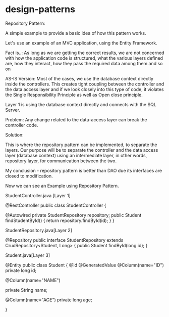 # design-patterns

Repository Pattern:

A simple example to provide a basic idea of how this pattern works.

Let's use an example of an MVC application, using the Entity Framework.

Fact is..: As long as we are getting the correct results, we are not concerned with how the application code is structured, what the various layers defined are, how they interact, how they pass the required data among them and so on

AS-IS Version: Most of the cases, we use the database context directly inside the controllers. This creates tight coupling between the controller and the data access layer and if we look closely into this type of code, it violates the Single Responsibility Principle as well as Open close principle.

Layer 1 is using the database context directly and connects with the SQL Server.

Problem: Any change related to the data-access layer can break the controller code.

Solution:

This is where the repository pattern can be implemented, to separate the layers. Our purpose will be to separate the controller and the data access layer (database context) using an intermediate layer, in other words, repository layer, for communication between the two.

My conclusion - repository pattern is better than DAO due its interfaces are closed to modification.

Now we can see an Example using Repository Pattern.

StudentController.java [Layer 1]

@RestController public class StudentController {

@Autowired private StudentRepository repository; public Student findStudentById() { return repository.findById(id); } }

StudentRepository.java[Layer 2]

@Repository public interface StudentRepository extends CrudRepository<Student, Long> { public Student findById(long id); }

Student.java[Layer 3]

@Entity public class Student { @Id @GeneratedValue @Column(name="ID") private long id;

@Column(name="NAME")  

private String name;

@Column(name="AGE")
private long age;

}


